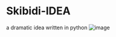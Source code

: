 # Skibidi-IDEA
a dramatic idea written in python
![image](https://github.com/user-attachments/assets/fb63bb06-cf22-438c-9476-017a5439d74e)
